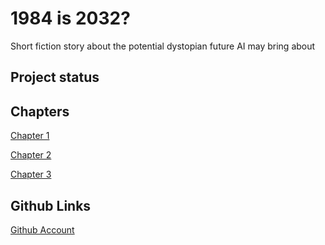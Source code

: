 # 1984 is 2032?

Short fiction story about the potential dystopian future AI may bring about

## Project status


## Chapters
[Chapter 1](chapter01.html)

[Chapter 2](chapter02.html)

[Chapter 3](chapter03.html)

## Github Links
[Github Account](https://github.com/dihn)